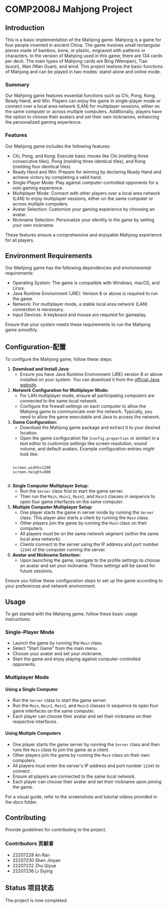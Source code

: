 # COMP2008J Mahjong Project

<h2>Introduction</h2>

<p>This is a basic implementation of the Mahjong game. Mahjong is a game for four people invented in ancient China. The game involves small rectangular pieces made of bamboo, bone, or plastic, engraved with patterns or characters. In the version of Mahjong used in this game, there are 134 cards per deck. The main types of Mahjong cards are Bing (Wenqian), Tiao (suozi), Wan (Wan Guan), and wind. This project realizes the basic functions of Mahjong and can be played in two modes: stand-alone and online mode.</p>

<h3>Summary</h3>

<p>Our Mahjong game features essential functions such as Chi, Pong, Kong, Ready Hand, and Win. Players can enjoy the game in single-player mode or connect over a local area network (LAN) for multiplayer sessions, either on the same computer or across multiple computers. Additionally, players have the option to choose their avatars and set their own nicknames, enhancing the personalized gaming experience.</p>

<h3>Features</h3>

<p>Our Mahjong game includes the following features:</p>

<ul>
    <li>Chi, Pong, and Kong: Execute basic moves like Chi (melding three consecutive tiles), Pong (melding three identical tiles), and Kong (melding four identical tiles).</li>
    <li>Ready Hand and Win: Prepare for winning by declaring Ready Hand and achieve victory by completing a valid hand.</li>
    <li>Single-Player Mode: Play against computer-controlled opponents for a solo gaming experience.</li>
    <li>Multiplayer Mode: Connect with other players over a local area network (LAN) to enjoy multiplayer sessions, either on the same computer or across multiple computers.</li>
    <li>Avatar Selection: Customize your gaming experience by choosing an avatar.</li>
    <li>Nickname Selection: Personalize your identity in the game by setting your own nickname.</li>
</ul>
<p>These features ensure a comprehensive and enjoyable Mahjong experience for all players.</p>

<h2>Environment Requirements</h2>

<p>Our Mahjong game  has the following dependencies and environmental requirements:</p>

<ul>
    <li>Operating System: The game is compatible with Windows, macOS, and Linux.</li>
    <li>Java Runtime Environment (JRE): Version 8 or above is required to run the game.</li>
    <li>Network: For multiplayer mode, a stable local area network (LAN) connection is necessary.</li>
    <li>Input Devices: A keyboard and mouse are required for gameplay.</li>
</ul>
<p>Ensure that your system meets these requirements to run the Mahjong game smoothly.</p>

<h2>Configuration-配置</h2>

<p>To configure the Mahjong game, follow these steps:</p>

<ol>
    <li>
        <strong>Download and Install Java:</strong>
        <ul>
            <li>Ensure you have Java Runtime Environment (JRE) version 8 or above installed on your system. You can download it from the <a href="https://www.java.com/en/download/">official Java website</a>.</li>
        </ul>
    </li>
    <li>
        <strong>Network Configuration for Multiplayer Mode:</strong>
        <ul>
            <li>For LAN multiplayer mode, ensure all participating computers are connected to the same local network.</li>
            <li>Configure the firewall settings on each computer to allow the Mahjong game to communicate over the network. Typically, you need to allow the game executable and Java to access the network.</li>
        </ul>
    </li>
    <li>
        <strong>Game Configuration:</strong>
        <ul>
            <li>Download the Mahjong game package and extract it to your desired location.</li>
            <li>Open the game configuration file (<code>config.properties</code> or similar) in a text editor to customize settings like screen resolution, sound volume, and default avatars. Example configuration entries might look like:</li>
        </ul>
        <pre><code>
screen.width=1200
screen.height=800
        </code></pre>
    </li>
    <li>
        <strong>Single Computer Multiplayer Setup:</strong>
        <ul>
            <li>Run the <code>Server</code> class first to start the game server.</li>
            <li>Then run the <code>Main</code>, <code>Main1</code>, <code>Main2</code>, and <code>Main3</code> classes in sequence to open four game interfaces on the same computer.</li>
        </ul>
    </li>
    <li>
        <strong>Multiple Computer Multiplayer Setup:</strong>
        <ul>
            <li>One player starts the game in server mode by running the <code>Server</code> class. This player also starts a client by running the <code>Main</code> class.</li>
            <li>Other players join the game by running the <code>Main</code> class on their computers.</li>
            <li>All players must be on the same network segment (within the same local area network).</li>
            <li>Clients connect to the server using the IP address and port number <code>12345</code> of the computer running the server.</li>
        </ul>
    </li>
    <li>
        <strong>Avatar and Nickname Selection:</strong>
        <ul>
            <li>Upon launching the game, navigate to the profile settings to choose an avatar and set your nickname. These settings will be saved for future sessions.</li>
        </ul>
    </li>
</ol>

<p>Ensure you follow these configuration steps to set up the game according to your preferences and network environment.</p>

<h2>Usage</h2>

<p>To get started with the Mahjong game, follow these basic usage instructions:</p>

<h3>Single-Player Mode</h3>
<ul>
    <li>Launch the game by running the <code>Main</code> class.</li>
    <li>Select "Start Game" from the main menu.</li>
    <li>Choose your avatar and set your nickname.</li>
    <li>Start the game and enjoy playing against computer-controlled opponents.</li>
</ul>

<h3>Multiplayer Mode</h3>
<h4>Using a Single Computer</h4>
<ul>
    <li>Run the <code>Server</code> class to start the game server.</li>
    <li>Run the <code>Main</code>, <code>Main1</code>, <code>Main2</code>, and <code>Main3</code> classes in sequence to open four game interfaces on the same computer.</li>
    <li>Each player can choose their avatar and set their nickname on their respective interfaces.</li>
</ul>

<h4>Using Multiple Computers</h4>
<ul>
    <li>One player starts the game server by running the <code>Server</code> class and then runs the <code>Main</code> class to join the game as a client.</li>
    <li>Other players join the game by running the <code>Main</code> class on their own computers.</li>
    <li>All players must enter the server's IP address and port number <code>12345</code> to connect.</li>
    <li>Ensure all players are connected to the same local network.</li>
    <li>Each player can choose their avatar and set their nickname upon joining the game.</li>
</ul>

<p>For a visual guide, refer to the screenshots and tutorial videos provided in the <em>docs</em> folder.</p>

<h2>Contributing</h2>

<p>Provide guidelines for contributing to the project.</p>

<h3>Contributors 贡献者</h3>
<ul>
    <li>22207228 An Ran</li>
    <li>22207230 Shen Jinyan</li>
    <li>22207232 Zhu Qiyue</li>
    <li>22207236 Li Siying</li>
</ul>

<h2>Status 项目状态</h2>

<p>The project is now completed.</p>

